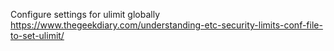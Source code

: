 Configure settings for ulimit globally
https://www.thegeekdiary.com/understanding-etc-security-limits-conf-file-to-set-ulimit/
